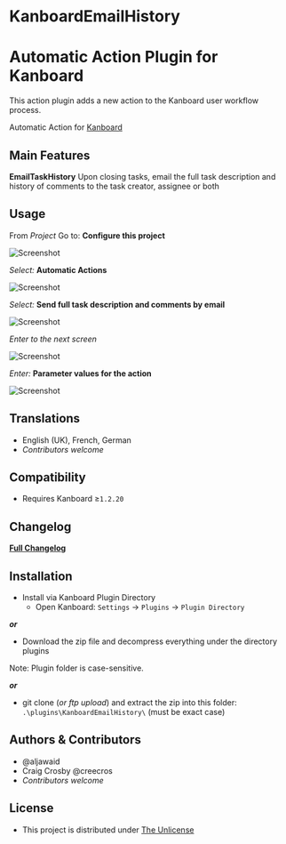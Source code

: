 # KanboardEmailHistory

Automatic Action Plugin for Kanboard
==========================

This action plugin adds a new action to the Kanboard user workflow process.

Automatic Action for [Kanboard](https://github.com/fguillot/kanboard "Kanboard - Kanban project management software")


Main Features
-------------

**EmailTaskHistory**
Upon closing tasks, email the full task description and history of comments to the task creator, assignee or both


Usage
----------

From _Project_ Go to: **Configure this project**  

![Screenshot](../Docs/usage-1.png "Configure this project")

_Select:_ **Automatic Actions**

![Screenshot](../Docs/usage-2.png "Automatic Actions")

_Select:_ **Send full task description and comments by email**

![Screenshot](../Docs/usage-3.png "Send full task description and comments by email")

_Enter to the next screen_

![Screenshot](../Docs/usage-4.png "Options are pre-filled")

_Enter:_ **Parameter values for the action**

![Screenshot](../Docs/usage-5.png "Define parameter values")


Translations
------------

- English (UK), French, German
- _Contributors welcome_


Compatibility
-------------

- Requires Kanboard ≥`1.2.20`


Changelog
---------

[**Full Changelog**](../main/changelog.md "See changes")
 

Installation
------------

- Install via Kanboard Plugin Directory
  - Open Kanboard: `Settings` -> `Plugins` -> `Plugin Directory`

**_or_**

- Download the zip file and decompress everything under the directory plugins

Note: Plugin folder is case-sensitive.

**_or_**
- git clone (_or ftp upload_) and extract the zip into this folder: `.\plugins\KanboardEmailHistory\` (must be exact case)


Authors & Contributors
----------------------

- @aljawaid
- Craig Crosby @creecros
- _Contributors welcome_


License
-------
- This project is distributed under [The Unlicense](../main/LICENSE "Read The Unlicense")
